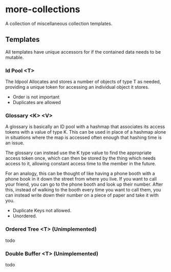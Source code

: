 # more-collections
A collection of miscellaneous collection templates.

## Templates
All templates have unique accessors for if the contained data needs to be mutable.

### Id Pool \<T\>

The Idpool Allocates and stores a number of objects of type T as needed, providing a unique token for accessing an individual object it stores.
- Order is not important
- Duplicates are allowed

### Glossary \<K\> \<V\>

A glossary is basically an ID pool with a hashmap that associates its access tokens with a value of type K. This can be used in place of a hashmap alone in situations where the map is accessed often enough that hashing time is an issue.

The glossary can instead use the K type value to find the appropriate access token once, which can then be stored by the thing which needs access to it, allowing constant access time to the member in the future.

For an analogy, this can be thought of like having a phone booth with a phone book in it down the street from where you live. If you want to call your friend, you can go to the phone booth and look up their number. After this, instead of walking to the booth every time you want to call them, you can instead write down their number on a piece of paper and take it with you.

- Duplicate Keys not allowed.
- Unordered.

### Ordered Tree \<T\> (Unimplemented)

todo

### Double Buffer \<T\> (Unimplemented)

todo
